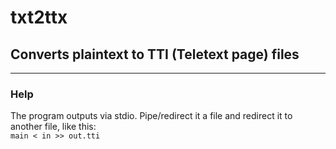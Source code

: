 # txt2ttx
## Converts plaintext to TTI (Teletext page) files
-----

### Help
The program outputs via stdio. Pipe/redirect it a file and redirect it to another file, like this:  
`main < in >> out.tti`
